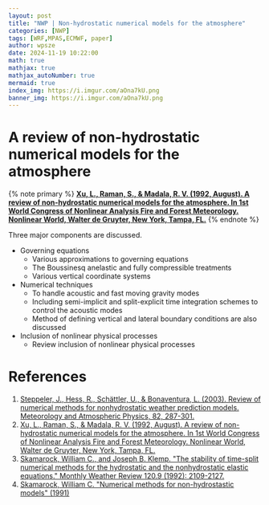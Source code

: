 ```yaml
---
layout: post
title: "NWP | Non-hydrostatic numerical models for the atmosphere"
categories: [NWP]
tags: [WRF,MPAS,ECMWF, paper]
author: wpsze
date: 2024-11-19 10:22:00
math: true
mathjax: true
mathjax_autoNumber: true
mermaid: true
index_img: https://i.imgur.com/aOna7kU.png
banner_img: https://i.imgur.com/aOna7kU.png
---
```


# A review of non-hydrostatic numerical models for the atmosphere

{% note primary %}
**[Xu, L., Raman, S., & Madala, R. V. (1992, August). A review of non-hydrostatic numerical models for the atmosphere. In 1st World Congress of Nonlinear Analysis Fire and Forest Meteorology. Nonlinear World, Walter de Gruyter, New York, Tampa, FL.](https://sraman.wordpress.ncsu.edu/files/2020/09/J98.pdf)**
{% endnote %}

Three major components are discussed.

- Governing equations
  - Various approximations to governing equations
  - The Boussinesq anelastic and fully compressible treatments
  - Various vertical coordinate systems
- Numerical techniques
  - To handle acoustic and fast moving gravity modes
  - Including semi-implicit and split-explicit time integration schemes to control the acoustic modes
  - Method of defining vertical and lateral boundary conditions are also discussed
- Inclusion of nonlinear physical processes
  - Review inclusion of nonlinear physical processes


# References

1. [Steppeler, J., Hess, R., Schättler, U., & Bonaventura, L. (2003). Review of numerical methods for nonhydrostatic weather prediction models. Meteorology and Atmospheric Physics, 82, 287-301.](https://citeseerx.ist.psu.edu/document?repid=rep1&type=pdf&doi=34f8ad634c6a397280184c216e9ac25997358dce)
2. [Xu, L., Raman, S., & Madala, R. V. (1992, August). A review of non-hydrostatic numerical models for the atmosphere. In 1st World Congress of Nonlinear Analysis Fire and Forest Meteorology. Nonlinear World, Walter de Gruyter, New York, Tampa, FL.](https://sraman.wordpress.ncsu.edu/files/2020/09/J98.pdf)
3. [Skamarock, William C., and Joseph B. Klemp. "The stability of time-split numerical methods for the hydrostatic and the nonhydrostatic elastic equations." Monthly Weather Review 120.9 (1992): 2109-2127.](https://journals.ametsoc.org/view/journals/mwre/120/9/1520-0493_1992_120_2109_tsotsn_2_0_co_2.pdf)
4. [Skamarock, William C. "Numerical methods for non-hydrostastic models" (1991)](https://www.ecmwf.int/sites/default/files/elibrary/1991/12300-numerical-methods-nonhydrostatic-models.pdf)